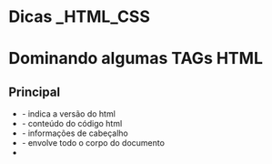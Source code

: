# Dicas _HTML_CSS

# Dominando algumas TAGs HTML

## Principal 

* <!DOCTYPE html> - indica a versão do html

* <html> - conteúdo do código html

* <head> - informações de cabeçalho

* <body> - envolve todo o corpo do documento

* <!-- > - comentário


   No HTML5, o documento padrão recebe a seguinte estrutura:

   < !DOCTYPE html >
   < html lang="en" >
   < head >  < !--cabeçalho-- >
       < meta charset="UTF-8" >
       < meta http-equiv="X-UA-Compatible" content="IE=edge" >
       < meta name="viewport" content="width=device-width, initial-scale=1.0" >
       < link rel="stylesheet" href="home.css" > < !-- link para estilização da pagina, originado de outra estrutura de cogido usando CSS -- >
       < title >Home< /title > < !--Titulo da pagina-- >
   < /head >
   < body > < !-- Corpo da pagina -- >

   < /body >
   < /html >

## Demais TAGs

* < b > - negrito

* < i > - itálico

* < u > - sublinhado

* < strong > - maior ênfase no texto em negrito

* < em > - maior ênfase no texto em itálico

* < ol > - lista ordenada

* < ul > - lista não ordenada

* < li > - um item da lista

* < menu > - menu com lista de itens

* < dir > - lista de diretórios

* <dl> - lista de descrição

* <dt> - termo a ser descrito

* <dd> - descrição

* <table> - cria uma tabela

* <caption> - legenda da tabela

* <tr> - linha da tabela

* <th> - célula de cabeçalho

* <td> - célula de dados

* <form> - define um formulário

* <input> - caixa de entrada de dados

* <textarea> - campo de texto

* <select> - seleção de opções

* <option> - define uma opção

* <label> - legenda para os campos

* <main> - conteúdo principal do corpo

* <header> - cabeçalho da página

* <footer> - rodapé da página

* <section> - define uma seção na página

* <article> - define um artigo na página

* <aside> - conteúdo "ao lado” (lateraliza)

* <nav> - seção de links de navegação

* <div> - define uma divisão na página

* <style> - estilização do conteúdo indicado

* <script> - conteúdo de linguagem script

* <p> - parágrafo

* <a> - criação de links

* <img> - imagem

* <pre> - texto pré formatado (com enter, tab)

* <h1> - cabeçalho escrito (vai de h1 - h6, sendo h1o maior tamanho de letra e h6 o menor)

* <br> - quebra de linha

* <title> - título da página web (na aba)

* <meta> - informações do documento (metadados)

* < link > - inclusão de outros documentos


 # Dominando o CSS

 # Principais Propriedades

 ## Testos e Fontes

 * font-family - Família de fonte utilizada (ex.: serif)
 * font-style - estile usado na fonte (ex.: italic)
 * font-size - tamanho da fonte (ex.: 12px)
 * font-weight - o peso ou a intensidade da fonte (ex.: bold)
 * font-variant - altera a variante da fonte (ex.: normal or small-caps)
 * text-ident - recuo a esquerda da primeira linha (ex.: 3em)
 * text-align - alinhamento do texto (ex.: letf)
 * test-decoration - efeitos decorativos (ex.: underline)
 * word/letter-spacing - espaço entre palavras/letras (ex.: 1em)

   ou também é possivel utilizar os atalhos para definir tudo em uma só propriedade: font

 ## Cores e Fundos

 * color - cor do texto (ex.: #ffffff)
 * background-color - cor do fundo (ex.: black)
 * background-image - imagem do fundo (ex.: url(http://...))
 * background-repeat - define se a imagem de fundo repetirá (ex.: no-repeat)
 * background-attachment - define se a imagem do fundo será fixa ou moverá conforme 
                            a página (ex.: scroll)
 * background-position - posição da imagem de fundo (ex.: right top)

   ou também é possivel utilizar os atalhos para definir tudo em uma só propriedade: background

 ## Bordas

 * border-top-width         
 * border-right-width        lagura das bordas nos quatro
 * border-bottom-width        quadrantes (ex.: medium)
 * border-left-width

 * border-top-color
 * border-right-color         cor das bordas nos quatro
 * border-bottom-color         quadrantes (ex.: black)
 * border-left-color
 
 * border-top-style
 * border-right-style         definição de estilos das 
 * border-bottom-style         bordas nos quatro    
 * border-left-style            quadrantes (ex.: dotted)

   ou também é possivel utilizar os atalhos para definir tudo em uma só propriedade:

         border-width          border-color             border-style             border

 ## Contornos e Tabelas

 * cursor - especifica o cursor (ex.: pointer)
 * outline-width - espessura da linha de contorno (ex.: thin) 
 * outline-style - estilo da linha de contorno (ex.: dotted)
 * outline-color - cor da linha de contorno (ex.: #F22)
 * caption-side - posiçao do título da tabela (ex.: bottom)
 * table-layout - define layout automático (ex.: fixed)
 * border-collapse - modelo de borda usado (ex.: collapse)
 * clear - controle de limpeza do elemento float (ex.: left)
 * border-spacing - distâncias entre células (ex.: 15pt)
 * empty-cells - visibilidade de células vazias (ex.: hide)

 ## Margens e Espaçamento

 * margin-top
 * margin-right               Tamanho da margem para
 * margin-bottom              cada um dos quatro 
 * margin-left                quadrantes (ex.: 2em)

 * padding-top
 * padding-right              Distância utilizada para
 * padding-bottom             espaçamento nos quatro
 * padding-left               quadrantes (ex.: 2em)

   ou também é possível utilizar os atalhos para definir tudo em
                  uma só propriedade: 

              margin              padding

 ## Formatação visual

 * display - forma de exibição do conteúdo (ex.: inline)
 * position - posicionamento (ex.: absolte)
 * float - posicionamento adjacente à esquerda ou à direita 
           do elemento (ex.: left)
 * clear - controle de limpeza de elemento float (ex.: left)
 * direction - define a direção do texto da direita para a esquerda
               ou da esquerda para a direita (ex.: ltr)
 * top
   right           distância do elemento com relação à 
   bottom          extremidade de seu elemento pai (ex.: 20px)
   left

 # Principais Seletores

 ## Seletores Básicos

 * *{} - afeta todos os elementos da página
 * tag {} - afeta todos elementos dessa tag
 * .classe {} - afeta todos os elementos com essa classe
 * #identificador {} - afeta todos os elementos com esse id
 * [atributo] {} - afeta todos os elementos que contenham esse atributo
 * [atributo=valor] {} - afeta todos os elementos que contenham esse atributo com esse valor
 * [atributo*=valor] {} - afeta todos os elementos que contenham esse valor em algum lugar desse atributo

 ## Seletores Combinadores 

 * elem1 elem2 {} - afeta todos os elem2 que sejam descendetes de elem1 (filhos diretos ou não)
 * elem1 > elem2 {} - afeta todos os elem2 que sejam filhos diretos do elem1
 * elem1 + elem2 {} - afeta o elem2 seguinte de elem1, ambos com o mesmo pai (irmãos adjacentes)
 * elem1 - elem2 {} - afeta todos os elem2 seguintes de elem1, todos com o mesmo pai (irmãos de forma geral)

 ## Seletores Pseudo-classe 

    São palavras-chaves adicionadas aos seletores que especificam um estado especial do elemento selecionado

                                  elemento : pseudoclasse {}

 ### Exemplos de pseudpclasses:

 * :hover - aparece ao passsar o mouse por cima
 * :active - aparece quando o elemento é ativado/clicado
 * :visited - aparece quando o elemento/link já foi visitado
 * :focus - aparece quando o elemento recebe foco, como quando é 
            selecionado com o teclado, por exemplo                                   

 ### Exemplo

 * div.menu a:hover {}
 * #content p {}

                qual é o mais específico?

 * div.menu a:hover {} = (0,0,2,2)
 * #content p {} = (0,1,0,1)

   Portanto, o segundo será utilizado para estilizar o elemento!
